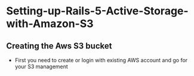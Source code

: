 # Setting-up-Rails-5-Active-Storage-with-Amazon-S3

## Creating the Aws S3 bucket

- First you need to create or login with existing AWS account and go for your S3 management
